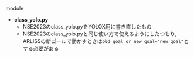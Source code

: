 module

- **class_yolo.py**
  - NSE2023のclass_yolo.pyをYOLOX用に書き直したもの
  - NSE2023のclass_yolo.pyと同じ使い方で使えるようにしたつもり, ARLISSの新ゴールで動かすときは`old_goal_or_new_goal="new_goal"`とする必要がある